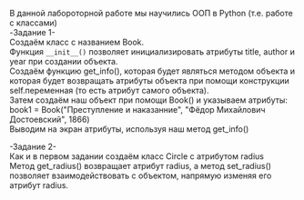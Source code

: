 В данной лабороторной работе мы научились ООП в Python (т.е. работе с классами)  
-Задание 1-  
Создаём класс с названием Book.  
Функция ```__init__()``` позволяет инициализировать атрибуты title, author и year при создании объекта.  
Создаём функцию get_info(), которая будет являться методом объекта и которая будет возвращать атрибуты объекта при помощи конструкции self.переменная (то есть атрибут самого объекта).  
Затем создаём наш объект при помощи Book() и указываем атрибуты:  
book1 = Book("Преступление и наказанние", "Фёдор Михайлович Достоевский", 1866)  
Выводим на экран атрибуты, используя наш метод get_info()  
  
-Задание 2-  
Как и в первом задании создаём класс Circle с атрибутом radius  
Метод get_radius() возвращает атрибут radius, а метод set_radius() позволяет взаимодействовать с объектом, напрямую изменяя его атрибут radius.  
